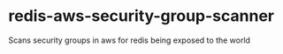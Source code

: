 # redis-aws-security-group-scanner
Scans security groups in aws for redis being exposed to the world
